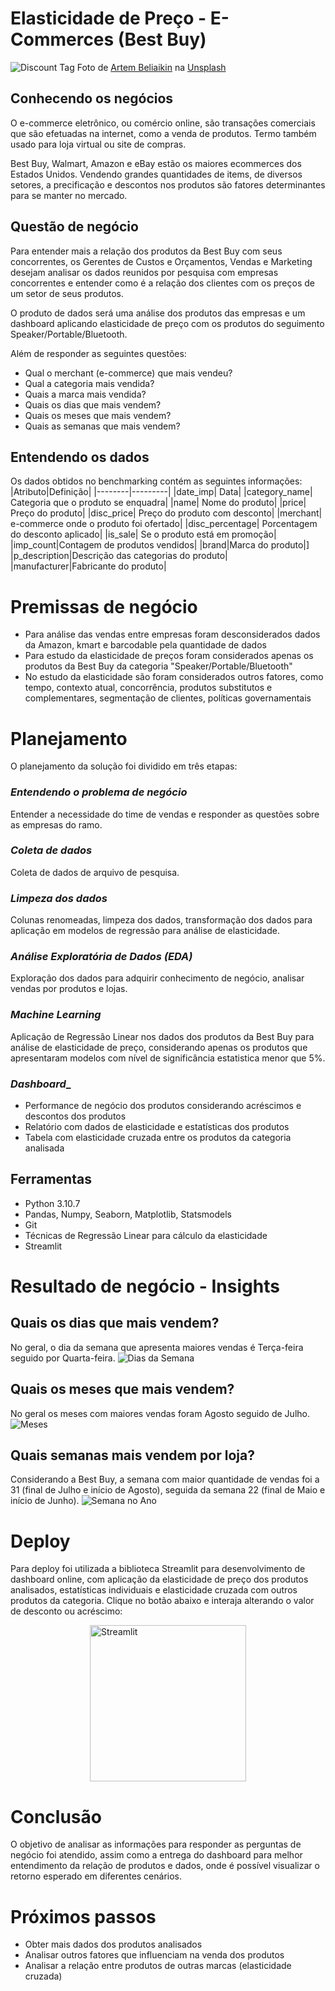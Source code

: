 # Elasticidade de Preço - E-Commerces (Best Buy)

![Discount Tag](images/discount_tag.jpg)
Foto de <a href="https://unsplash.com/pt-br/@belart84?utm_content=creditCopyText&utm_medium=referral&utm_source=unsplash">Artem Beliaikin</a> na <a href="https://unsplash.com/pt-br/fotografias/kTd2PvtqE_o?utm_content=creditCopyText&utm_medium=referral&utm_source=unsplash">Unsplash</a>
  

## Conhecendo os negócios
O e-commerce eletrônico, ou comércio online, são transações comerciais que são efetuadas na internet, como a venda de produtos. Termo também usado para loja virtual ou site de compras.

Best Buy, Walmart, Amazon e eBay estão os maiores ecommerces dos Estados Unidos. Vendendo grandes quantidades de items, de diversos setores, a precificação e descontos nos produtos são fatores determinantes para se manter no mercado.

## Questão de negócio
Para entender mais a relação dos produtos da Best Buy com seus concorrentes, os Gerentes de Custos e Orçamentos, Vendas e Marketing desejam analisar os dados reunidos por pesquisa com empresas concorrentes e entender como é a relação dos clientes com os preços de um setor de seus produtos.

O produto de dados será uma análise dos produtos das empresas e um dashboard aplicando elasticidade de preço com os produtos do seguimento Speaker/Portable/Bluetooth.

Além de responder as seguintes questões:
* Qual o merchant (e-commerce) que mais vendeu?
* Qual a categoria mais vendida?
* Quais a marca mais vendida?
* Quais os dias que mais vendem?
* Quais os meses que mais vendem?
* Quais as semanas que mais vendem?

## Entendendo os dados
Os dados obtidos no benchmarking contém as seguintes informações:
|Atributo|Definição|
|--------|---------|
|date_imp| Data|
|category_name| Categoria que o produto se enquadra|
|name| Nome do produto|
|price| Preço do produto|
|disc_price| Preço do produto com desconto|
|merchant| e-commerce onde o produto foi ofertado|
|disc_percentage| Porcentagem do desconto aplicado|
|is_sale| Se o produto está em promoção|
|imp_count|Contagem de produtos vendidos|
|brand|Marca do produto|]
|p_description|Descrição das categorias do produto|
|manufacturer|Fabricante do produto|

# Premissas de negócio
* Para análise das vendas entre empresas foram desconsiderados dados da Amazon, kmart e barcodable pela quantidade de dados
* Para estudo da elasticidade de preços foram considerados apenas os produtos da Best Buy da categoria "Speaker/Portable/Bluetooth"
* No estudo da elasticidade são foram considerados outros fatores, como tempo, contexto atual, concorrência, produtos substitutos e complementares, segmentação de clientes, políticas governamentais

# Planejamento
O planejamento da solução foi dividido em três etapas:
### _Entendendo o problema de negócio_
Entender a necessidade do time de vendas e responder as questões sobre as empresas do ramo.

### _Coleta de dados_
Coleta de dados de arquivo de pesquisa.

### _Limpeza dos dados_
Colunas renomeadas, limpeza dos dados, transformação dos dados para aplicação em modelos de regressão para análise de elasticidade.

### _Análise Exploratória de Dados (EDA)_
Exploração dos dados para adquirir conhecimento de negócio, analisar vendas por produtos e lojas.

### _Machine Learning_
Aplicação de Regressão Linear nos dados dos produtos da Best Buy para análise de elasticidade de preço, considerando apenas os produtos que apresentaram modelos com nível de significância estatistica menor que 5%.

### _Dashboard__
* Performance de negócio dos produtos considerando acréscimos e descontos dos produtos
* Relatório com dados de elasticidade e estatísticas dos produtos
* Tabela com elasticidade cruzada entre os produtos da categoria analisada

## Ferramentas
* Python 3.10.7
* Pandas, Numpy, Seaborn, Matplotlib, Statsmodels
* Git
* Técnicas de Regressão Linear para cálculo da elasticidade
* Streamlit

# Resultado de negócio - Insights
## Quais os dias que mais vendem?
No geral, o dia da semana que apresenta maiores vendas é Terça-feira seguido por Quarta-feira.
![Dias da Semana](images/weekdays.png)

## Quais os meses que mais vendem?
No geral os meses com maiores vendas foram Agosto seguido de Julho.
![Meses](images/months.png)

## Quais semanas mais vendem por loja?
Considerando a Best Buy, a semana com maior quantidade de vendas foi a 31 (final de Julho e início de Agosto), seguida da semana 22 (final de Maio e início de Junho).
![Semana no Ano](images/year-weeks.png)

# Deploy
Para deploy foi utilizada a biblioteca Streamlit para desenvolvimento de dashboard online, com aplicação da elasticidade de preço dos produtos analisados, estatísticas individuais e elasticidade cruzada com outros produtos da categoria.
Clique no botão abaixo e interaja alterando o valor de desconto ou acréscimo:

[<img style="display: block; margin-right: auto; margin-left: auto" src="images/streamlit-logo.png" alt="Streamlit" width="250" />](https://app.powerbi.com/view?r=eyJrIjoiN2Y3ZTExOWQtOTdkMS00YTA0LTgyOWUtMzIxNzQ1ZWIyMjM3IiwidCI6ImRjNzFjN2RmLTFiMjItNDFiNS05NDFkLTcyNTA4YTM4NzQ2NiJ9)

# Conclusão
O objetivo de analisar as informações para responder as perguntas de negócio foi atendido, assim como a entrega do dashboard para melhor entendimento da relação de produtos e dados, onde é possível visualizar o retorno esperado em diferentes cenários.

# Próximos passos
* Obter mais dados dos produtos analisados
* Analisar outros fatores que influenciam na venda dos produtos
* Analisar a relação entre produtos de outras marcas (elasticidade cruzada)